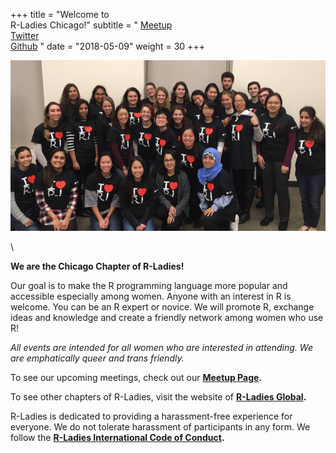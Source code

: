 +++
title = "Welcome to <br/>R-Ladies Chicago!"
subtitle = " [Meetup](https://www.meetup.com/rladies-chicago/) <br/> [Twitter](https://twitter.com/RLadiesChicago) <br/> [Github](https://github.com/rladies-chicago) "
date = "2018-05-09"
weight = 30
+++


   
![R-Ladies Chicago!](/img/rladieschi_group_2.png)  
  
     
\  
    
**We are the Chicago Chapter of R-Ladies!**  
  
Our goal is to make the R programming language more popular and accessible especially among women. Anyone with an interest in R is welcome. You can be an R expert or novice. We will promote R, exchange ideas and knowledge and create a friendly network among women who use R!
    
    
*All events are intended for all women who are interested in attending. We are emphatically queer and trans friendly.*   
  
To see our upcoming meetings, check out our **[Meetup Page](https://www.meetup.com/rladies-chicago/).**  
  
To see other chapters of R-Ladies, visit the website of **[R-Ladies Global](https://rladies.org/).**  
    
R-Ladies is dedicated to providing a harassment-free experience for everyone. We do not tolerate harassment of participants in any form. We follow the **[R-Ladies International Code of Conduct](https://github.com/rladies/starter-kit/wiki/Code-of-Conduct).**  

